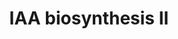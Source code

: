 ---
authors:
- Anwesha
- Eweitz
description: Developed by Gramene.org  Source:[http://plantreactome.gramene.org/ Plant
  Reactome].
last-edited: 2021-05-26
organisms:
- Oryza sativa
redirect_from:
- /index.php/Pathway:WP3002
- /instance/WP3002
schema-jsonld:
- '@context': https://schema.org/
  '@id': https://wikipathways.github.io/pathways/WP3002.html
  '@type': Dataset
  creator:
    '@type': Organization
    name: WikiPathways
  description: Developed by Gramene.org  Source:[http://plantreactome.gramene.org/
    Plant Reactome].
  keywords:
  - indole-3-acetyl-leu
  - hydrolase
  - indole-3-acetyl-ala
  - indole-3-acetate
  - Ala
  - L-Leu
  - IAA-amino acid
  - H2O
  license: CC0
  name: IAA biosynthesis II
seo: CreativeWork
title: IAA biosynthesis II
wpid: WP3002
---